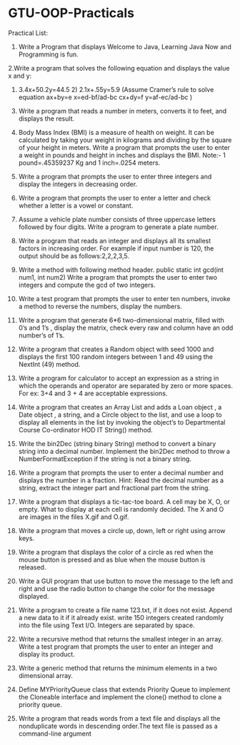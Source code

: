 # GTU-OOP-Practicals
Practical List:

1. Write a Program that displays Welcome to Java, Learning Java Now and Programming is fun.

2.Write a program that solves the following equation and displays the value x and y: 
1) 3.4x+50.2y=44.5 2) 2.1x+.55y=5.9 (Assume Cramer’s rule to solve equation 
ax+by=e x=ed-bf/ad-bc 
cx+dy=f y=af-ec/ad-bc ) 

3. Write a program that reads a number in meters, converts it to feet, and displays the result.

4. Body Mass Index (BMI) is a measure of health on weight. It can be calculated by taking your 
weight in kilograms and dividing by the square of your height in meters. Write a program that 
prompts the user to enter a weight in pounds and height in inches and displays the BMI. 
Note:- 1 pound=.45359237 Kg and 1 inch=.0254 meters. 

5. Write a program that prompts the user to enter three integers and display the integers in decreasing 
order. 

6. Write a program that prompts the user to enter a letter and check whether a letter is a vowel or 
constant. 

7. Assume a vehicle plate number consists of three uppercase letters followed by four digits. Write a 
program to generate a plate number. 

8. Write a program that reads an integer and displays all its smallest factors in increasing order. For 
example if input number is 120, the output should be as follows:2,2,2,3,5. 

9. Write a method with following method header. 
public static int gcd(int num1, int num2) 
Write a program that prompts the user to enter two integers and compute the gcd of two integers. 

10. Write a test program that prompts the user to enter ten numbers, invoke a method to reverse the 
numbers, display the numbers. 

11. Write a program that generate 6*6 two-dimensional matrix, filled with 0’s and 1’s , display the 
matrix, check every raw and column have an odd number’s of 1’s. 

12. Write a program that creates a Random object with seed 1000 and displays the first 100 random 
integers between 1 and 49 using the NextInt (49) method. 

13. Write a program for calculator to accept an expression as a string in which the operands and 
operator are separated by zero or more spaces. 
For ex: 3+4 and 3 + 4 are acceptable expressions. 

14. Write a program that creates an Array List and adds a Loan object , a Date object , a string, and a 
Circle object to the list, and use a loop to display all elements in the list by invoking the object’s to 
Departmental Course Co-ordinator HOD IT
String() method. 

15. Write the bin2Dec (string binary String) method to convert a binary string into a decimal number. 
Implement the bin2Dec method to throw a NumberFormatException if the string is not a binary 
string. 

16. Write a program that prompts the user to enter a decimal number and displays the number in a 
fraction. 
Hint: Read the decimal number as a string, extract the integer part and fractional part from the 
string. 

17. Write a program that displays a tic-tac-toe board. A cell may be X, O, or empty. What to display at 
each cell is randomly decided. The X and O are images in the files X.gif and O.gif. 

18. Write a program that moves a circle up, down, left or right using arrow keys. 

19. Write a program that displays the color of a circle as red when the mouse button is pressed and as 
blue when the mouse button is released. 

20. Write a GUI program that use button to move the message to the left and right and use the radio 
button to change the color for the message displayed.

21. Write a program to create a file name 123.txt, if it does not exist. Append a new data to it if it 
already exist. write 150 integers created randomly into the file using Text I/O. Integers are 
separated by space. 

22. Write a recursive method that returns the smallest integer in an array. Write a test program that 
prompts the user to enter an integer and display its product. 

23. Write a generic method that returns the minimum elements in a two dimensional array. 

24. Define MYPriorityQueue class that extends Priority Queue to implement the Cloneable interface 
and implement the clone() method to clone a priority queue. 

25. Write a program that reads words from a text file and displays all the nonduplicate words in 
descending order.The text file is passed as a command-line argument

